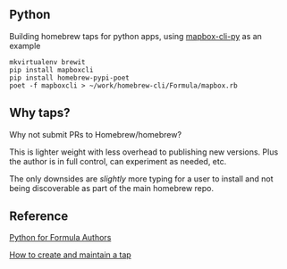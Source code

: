 ## Python

Building homebrew taps for python apps, using [mapbox-cli-py](https://github.com/mapbox/mapbox-cli-py) as an example

    mkvirtualenv brewit
    pip install mapboxcli
    pip install homebrew-pypi-poet
    poet -f mapboxcli > ~/work/homebrew-cli/Formula/mapbox.rb

## Why taps?

Why not submit PRs to Homebrew/homebrew?

This is lighter weight with less overhead to publishing new versions.
Plus the author is in full control, can experiment as needed, etc.

The only downsides are *slightly* more typing for a user to install and not being discoverable
as part of the main homebrew repo.


## Reference

[Python for Formula Authors](https://github.com/Homebrew/homebrew/blob/master/share/doc/homebrew/Python-for-Formula-Authors.md)

[How to create and maintain a tap](https://github.com/Homebrew/homebrew/blob/master/share/doc/homebrew/How-to-Create-and-Maintain-a-Tap.md)
